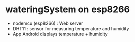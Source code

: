 # wateringSystem on esp8266

* nodemcu (esp8266) : Web server
* DHT11 : sensor for measuring temperature and humidity
* App Android displays temperature + humidity
